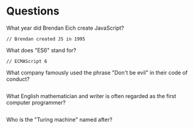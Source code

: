 # Questions

What year did Brendan Eich create JavaScript?

```
// Brendan created JS in 1995
```

What does "ES6" stand for?

```
// ECMAScript 6
```

What company famously used the phrase "Don't be evil" in their code of conduct?

```

```

What English mathematician and writer is often regarded as the first computer programmer?

```

```

Who is the "Turing machine" named after?

```

```
